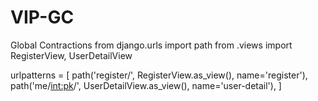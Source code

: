 # VIP-GC
Global Contractions
from django.urls import path
from .views import RegisterView, UserDetailView

urlpatterns = [
    path('register/', RegisterView.as_view(), name='register'),
    path('me/<int:pk>/', UserDetailView.as_view(), name='user-detail'),
]
